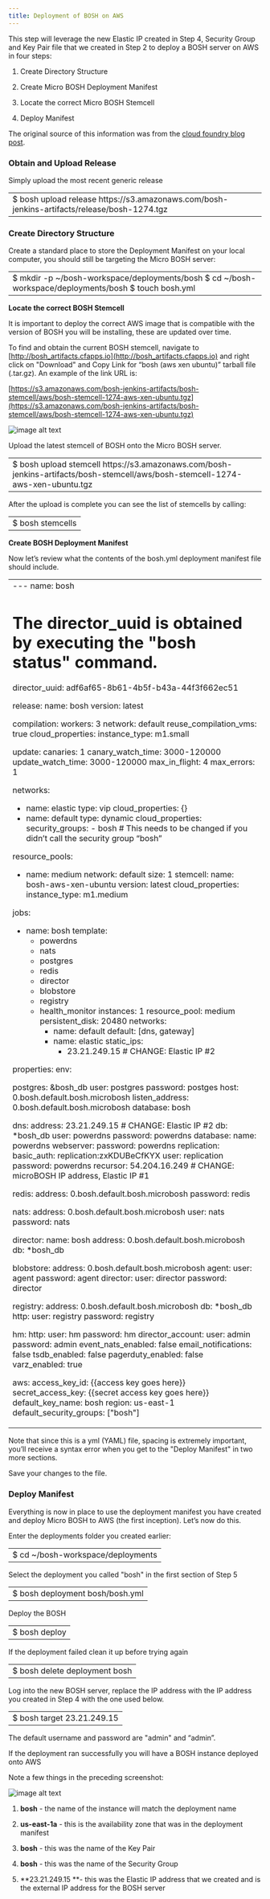 ```yaml
---
title: Deployment of BOSH on AWS
---
```


This step will leverage the new Elastic IP created in Step 4, Security Group and Key Pair file that we created in Step 2 to deploy a BOSH server on AWS in four steps:

1. Create Directory Structure

2. Create Micro BOSH Deployment Manifest

3. Locate the correct Micro BOSH Stemcell

4. Deploy Manifest

The original source of this information was from the [cloud foundry blog post](http://blog.cloudfoundry.com/2012/09/06/deploying-to-aws-using-cloud-foundry-bosh/).

### Obtain and Upload Release

Simply upload the most recent generic release

<table>
  <tr>
    <td>$ bosh upload release https://s3.amazonaws.com/bosh-jenkins-artifacts/release/bosh-1274.tgz</td>
  </tr>
</table>


### Create Directory Structure

Create a standard place to store the Deployment Manifest on your local computer, you should still be targeting the Micro BOSH server:

<table>
  <tr>
    <td>$ mkdir -p ~/bosh-workspace/deployments/bosh
$ cd ~/bosh-workspace/deployments/bosh
$ touch bosh.yml</td>
  </tr>
</table>


**Locate the correct BOSH Stemcell**

It is important to deploy the correct AWS image that is compatible with the version of BOSH you will be installing, these are updated over time.

To find and obtain the current BOSH stemcell, navigate to [http://bosh_artifacts.cfapps.io](http://bosh_artifacts.cfapps.io) and right click on "Download" and Copy Link for “bosh (aws xen ubuntu)” tarball file (.tar.gz).  An example of the link URL is:

[https://s3.amazonaws.com/bosh-jenkins-artifacts/bosh-stemcell/aws/bosh-stemcell-1274-aws-xen-ubuntu.tgz](https://s3.amazonaws.com/bosh-jenkins-artifacts/bosh-stemcell/aws/bosh-stemcell-1274-aws-xen-ubuntu.tgz)

![image alt text](/source/images/aws-ec2/image_25.png)

Upload the latest stemcell of BOSH onto the Micro BOSH server.

<table>
  <tr>
    <td>$ bosh upload stemcell https://s3.amazonaws.com/bosh-jenkins-artifacts/bosh-stemcell/aws/bosh-stemcell-1274-aws-xen-ubuntu.tgz</td>
  </tr>
</table>


After the upload is complete you can see the list of stemcells by calling:

<table>
  <tr>
    <td>$ bosh stemcells</td>
  </tr>
</table>




**Create BOSH Deployment Manifest**

Now let’s review what the contents of the bosh.yml deployment manifest file should include.

<table>
  <tr>
    <td>---
name: bosh

# The director_uuid is obtained by executing the "bosh status" command.
director_uuid: adf6af65-8b61-4b5f-b43a-44f3f662ec51

release:
  name: bosh
  version: latest

compilation:
  workers: 3
  network: default
  reuse_compilation_vms: true
  cloud_properties:
    instance_type: m1.small

update:
  canaries: 1
  canary_watch_time: 3000-120000
  update_watch_time: 3000-120000
  max_in_flight: 4
  max_errors: 1

networks:
  - name: elastic
    type: vip
    cloud_properties: {}
  - name: default
    type: dynamic
    cloud_properties:
      security_groups:
        - bosh # This needs to be changed if you didn’t call the security group “bosh”

resource_pools:
  - name: medium
    network: default
    size: 1
    stemcell:
      name: bosh-aws-xen-ubuntu
      version: latest
    cloud_properties:
      instance_type: m1.medium

jobs:
  - name: bosh
    template:
    - powerdns
    - nats
    - postgres
    - redis
    - director
    - blobstore
    - registry
    - health_monitor
    instances: 1
    resource_pool: medium
    persistent_disk: 20480
    networks:
      - name: default
        default: [dns, gateway]
      - name: elastic
        static_ips:
          - 23.21.249.15 # CHANGE: Elastic IP #2

properties:
  env:

  postgres: &bosh_db
    user: postgres
    password: postges
    host: 0.bosh.default.bosh.microbosh
    listen_address: 0.bosh.default.bosh.microbosh
    database: bosh

  dns:
    address: 23.21.249.15 # CHANGE: Elastic IP #2
    db: *bosh_db
    user: powerdns
    password: powerdns
    database:
      name: powerdns
    webserver:
      password: powerdns
    replication:
      basic_auth: replication:zxKDUBeCfKYX
      user: replication
      password: powerdns
    recursor: 54.204.16.249 # CHANGE: microBOSH IP address, Elastic IP #1

  redis:
    address: 0.bosh.default.bosh.microbosh
    password: redis

  nats:
    address: 0.bosh.default.bosh.microbosh
    user: nats
    password: nats

  director:
    name: bosh
    address: 0.bosh.default.bosh.microbosh
    db: *bosh_db

  blobstore:
    address: 0.bosh.default.bosh.microbosh
    agent:
      user: agent
      password: agent
    director:
      user: director
      password: director

  registry:
    address: 0.bosh.default.bosh.microbosh
    db: *bosh_db
    http:
      user: registry
      password: registry

  hm:
    http:
      user: hm
      password: hm
    director_account:
      user: admin
      password: admin
    event_nats_enabled: false
    email_notifications: false
    tsdb_enabled: false
    pagerduty_enabled: false
    varz_enabled: true

  aws:
    access_key_id: {{access key goes here}}
    secret_access_key: {{secret access key goes here}}
    default_key_name: bosh
    region: us-east-1
    default_security_groups: ["bosh"]</td>
  </tr>
</table>


Note that since this is a yml (YAML) file, spacing is extremely important, you’ll receive a syntax error when you get to the "Deploy Manifest" in two more sections.

Save your changes to the file.

### Deploy Manifest

Everything is now in place to use the deployment manifest you have created and deploy Micro BOSH to AWS (the first inception). Let’s now do this.

Enter the deployments folder you created earlier:

<table>
  <tr>
    <td>$ cd ~/bosh-workspace/deployments</td>
  </tr>
</table>


Select the deployment you called "bosh" in the first section of Step 5

<table>
  <tr>
    <td>$ bosh deployment bosh/bosh.yml</td>
  </tr>
</table>


Deploy the BOSH

<table>
  <tr>
    <td>$ bosh deploy </td>
  </tr>
</table>


If the deployment failed clean it up before trying again

<table>
  <tr>
    <td>$ bosh delete deployment bosh</td>
  </tr>
</table>


Log into the new BOSH server, replace the IP address with the IP address you created in Step 4 with the one used below.

<table>
  <tr>
    <td>$ bosh target 23.21.249.15</td>
  </tr>
</table>


The default username and password are "admin" and “admin”.

If the deployment ran successfully you will have a BOSH instance deployed onto AWS

Note a few things in the preceding screenshot:

![image alt text](/source/images/aws-ec2/image_26.png)

1. **bosh** - the name of the instance will match the deployment name

2. **us-east-1a** - this is the availability zone that was in the deployment manifest

3. **bosh** - this was the name of the Key Pair

4. **bosh** - this was the name of the Security Group

5. **23.21.249.15 **- this was the Elastic IP address that we created and is the external IP address for the BOSH server


